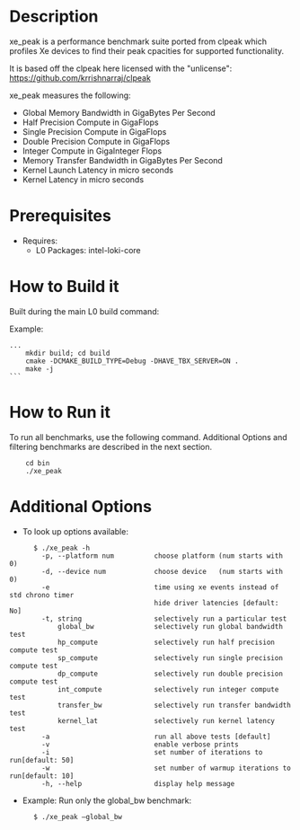 # Description
xe_peak is a performance benchmark suite ported from clpeak which profiles Xe devices to find their peak cpacities for supported functionality.

It is based off the clpeak here licensed with the "unlicense": https://github.com/krrishnarraj/clpeak

xe_peak measures the following:
* Global Memory Bandwidth in GigaBytes Per Second
* Half Precision Compute in GigaFlops
* Single Precision Compute in GigaFlops
* Double Precision Compute in GigaFlops
* Integer Compute in GigaInteger Flops
* Memory Transfer Bandwidth in GigaBytes Per Second
* Kernel Launch Latency in micro seconds
* Kernel Latency in micro seconds

# Prerequisites
* Requires:
  * L0 Packages: intel-loki-core

# How to Build it
Built during the main L0 build command:

Example:

    ...
        mkdir build; cd build
        cmake -DCMAKE_BUILD_TYPE=Debug -DHAVE_TBX_SERVER=ON .
        make -j
    ```

# How to Run it
To run all benchmarks, use the following command. Additional Options and filtering benchmarks are described in the next section.
```
    cd bin
    ./xe_peak
```

# Additional Options
* To look up options available:
```
      $ ./xe_peak -h
        -p, --platform num          choose platform (num starts with 0)
        -d, --device num            choose device   (num starts with 0)
        -e                          time using xe events instead of std chrono timer
                                    hide driver latencies [default: No]
        -t, string                  selectively run a particular test
            global_bw               selectively run global bandwidth test
            hp_compute              selectively run half precision compute test
            sp_compute              selectively run single precision compute test
            dp_compute              selectively run double precision compute test
            int_compute             selectively run integer compute test
            transfer_bw             selectively run transfer bandwidth test
            kernel_lat              selectively run kernel latency test
        -a                          run all above tests [default]
        -v                          enable verbose prints
        -i                          set number of iterations to run[default: 50]
        -w                          set number of warmup iterations to run[default: 10]
        -h, --help                  display help message

```

* Example: Run only the global_bw benchmark:
```
      $ ./xe_peak –global_bw
```

